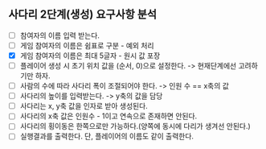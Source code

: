 ## 사다리 2단계(생성) 요구사항 분석
- [ ] 참여자의 이름 입력 받는다.
- [ ] 게임 참여자의 이름은 쉼표로 구분 - 예외 처리
- [x] 게임 참여자의 이름은 최대 5글자 - 원시 값 포장
- [ ] 플레이어 생성 시 초기 위치 값을 (순서, 0)으로 설정한다. -> 현재단계에선 고려하기만 하자.
- [ ] 사람의 수에 따라 사다리 폭이 조절되어야 한다. -> 인원 수 == x축의 값 
- [ ] 사다리의 높이를 입력받는다. -> y축의 값을 담당
- [ ] 사다리는 x, y축 값을 인자로 받아 생성된다.
- [ ] 사다리의 x축 값은 인원수 - 1이고 연속으로 존재하면 안된다.
- [ ] 사다리의 횡이동은 한쪽으로만 가능하다.(양쪽에 동시에 다리가 생겨선 안된다.)
- [ ] 실행결과를 출력한다. 단, 플레이어의 이름도 같이 출력한다.